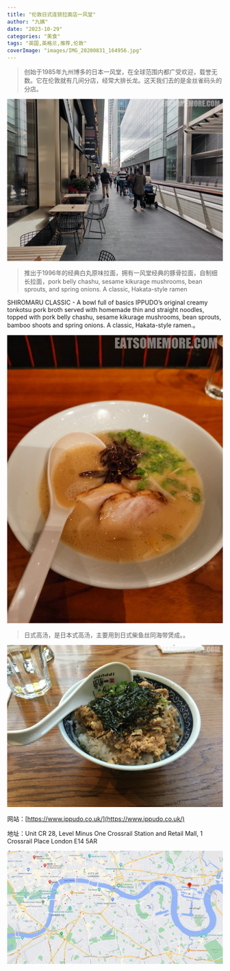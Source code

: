 ```yaml
---
title: "伦敦日式连锁拉面店一风堂"
author: "九姨"
date: "2023-10-29"
categories: "美食"
tags: "英国,英格兰,推荐,伦敦"
coverImage: "images/IMG_20200831_164956.jpg"
---
```


>创始于1985年九州博多的日本一风堂，在全球范围内都广受欢迎，载誉无数。它在伦敦就有几间分店，经常大排长龙。这天我们去的是金丝雀码头的分店。

![Ippudo](images/IMG_20200831_172428.jpg)

>推出于1996年的经典白丸原味拉面，拥有一风堂经典的豚骨拉面，自制细长拉面，pork belly chashu, sesame kikurage mushrooms, bean sprouts, and spring onions. A classic, Hakata-style ramen

SHIROMARU CLASSIC - A bowl full of basics IPPUDO’s original creamy tonkotsu pork broth served with homemade thin and straight noodles, topped with pork belly chashu, sesame kikurage mushrooms, bean sprouts, bamboo shoots and spring onions. A classic, Hakata-style ramen.。

![Ippudo](images/IMG_20200831_164956.jpg)

>日式高汤，是日本式高汤，主要用到日式柴鱼丝同海带煲成。。

![Ippudo](images/IMG_20170715_161049.jpg)


网站：[https://www.ippudo.co.uk/](https://www.ippudo.co.uk/)

地址：Unit CR 28, Level Minus One Crossrail Station and Retail Mall,
1 Crossrail Place London E14 5AR

![Ippudo](images/ippudo.jpg)
